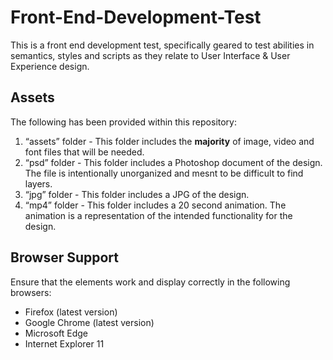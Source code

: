 # Front-End-Development-Test
This is a front end development test, specifically geared to test abilities in semantics, styles and scripts as they relate to
User Interface & User Experience design.

## Assets
The following has been provided within this repository:

1. “assets” folder - This folder includes the **majority** of image, video and font files that will be needed.
2. “psd” folder - This folder includes a Photoshop document of the design. The file is intentionally unorganized and mesnt to be difficult to find layers.
3. “jpg” folder - This folder includes a JPG of the design.
4. “mp4” folder - This folder includes a 20 second animation. The animation is a representation of the intended functionality for the design.

## Browser Support
Ensure that the elements work and display correctly in the following browsers:

- Firefox (latest version)
- Google Chrome (latest version)
- Microsoft Edge
- Internet Explorer 11

